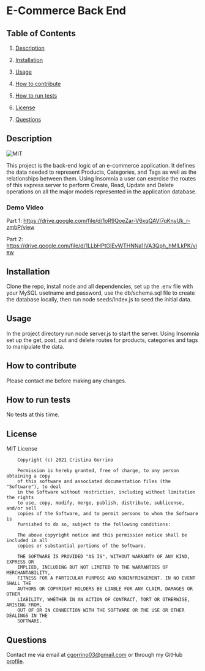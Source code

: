 # E-Commerce Back End

## Table of Contents

1. [Description](#description)

2. [Installation](#installation)

3. [Usage](#usage)

4. [How to contribute](#contribute)

5. [How to run tests](#tests)

6. [License](#license)

7. [Questions](#questions)

<a name="description"></a>
## Description

![MIT](https://img.shields.io/badge/license-MIT-brightgreen)

This project is the back-end logic of an e-commerce application. It defines the data needed to represent Products, Categories, and Tags as well as the relationships between them. Using Insomnia a user can exercise the routes of this express server to perform Create, Read, Update and Delete operations on all the major models represented in the application database.

### Demo Video

Part 1: https://drive.google.com/file/d/1oR9QoeZar-V6xqQAVI7qKnyUk_r-zmbP/view

Part 2: https://drive.google.com/file/d/1LLbHPtGIEvWTHNNa1IVA3Qph_hMlLkPK/view

<a name="installation"></a>
## Installation
    
Clone the repo, install node and all dependencies, set up the .env file with your MySQL usetname and password, use the db/schema.sql file to create the database locally, then run node seeds/index.js to seed the initial data.

<a name="usage"></a>
## Usage
    
In the project directory run node server.js to start the server. Using Insomnia set up the get, post, put and delete routes for products, categories and tags to manipulate the data.

<a name="contribute"></a>
## How to contribute
    
Please contact me before making any changes.

<a name="tests"></a>
## How to run tests
    
No tests at this tiime.

<a name="license"></a>
## License
  
MIT License

        Copyright (c) 2021 Cristina Gorrino
        
        Permission is hereby granted, free of charge, to any person obtaining a copy
        of this software and associated documentation files (the "Software"), to deal
        in the Software without restriction, including without limitation the rights
        to use, copy, modify, merge, publish, distribute, sublicense, and/or sell
        copies of the Software, and to permit persons to whom the Software is
        furnished to do so, subject to the following conditions:
        
        The above copyright notice and this permission notice shall be included in all
        copies or substantial portions of the Software.
        
        THE SOFTWARE IS PROVIDED "AS IS", WITHOUT WARRANTY OF ANY KIND, EXPRESS OR
        IMPLIED, INCLUDING BUT NOT LIMITED TO THE WARRANTIES OF MERCHANTABILITY,
        FITNESS FOR A PARTICULAR PURPOSE AND NONINFRINGEMENT. IN NO EVENT SHALL THE
        AUTHORS OR COPYRIGHT HOLDERS BE LIABLE FOR ANY CLAIM, DAMAGES OR OTHER
        LIABILITY, WHETHER IN AN ACTION OF CONTRACT, TORT OR OTHERWISE, ARISING FROM,
        OUT OF OR IN CONNECTION WITH THE SOFTWARE OR THE USE OR OTHER DEALINGS IN THE
        SOFTWARE.

<a name="questions"></a>
## Questions

Contact me via email at cgorrino03@gmail.com or through my GitHub [profile](https://github.com/cristina-gorrino). 
    
